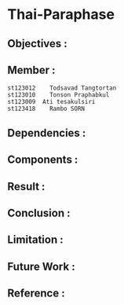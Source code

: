 # Thai-Paraphase
 
## Objectives :

## Member :
```
st123012	Todsavad Tangtortan
st123010	Tonson Praphabkul
st123009  Ati tesakulsiri 
st123418    Rambo SORN
```

## Dependencies :

## Components :

## Result :

## Conclusion :

## Limitation :

## Future Work :

## Reference :
